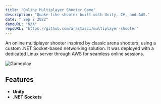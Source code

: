```yaml
---
title: "Online Multiplayer Shooter Game"
description: "Quake-like shooter built with Unity, C#, and AWS."
date: " Sep 2 2022"
demoURL: "N/A"
repoURL: "https://github.com/arastasci/multiplayer-shooter"
---
```


An online multiplayer shooter inspired by classic arena shooters, using a custom .NET Socket-based networking solution. It was deployed with a dedicated Linux server through AWS for seamless online sessions.

![Gameplay](/arenaGifv2.gif)

## Features

- **Unity** 
- **.NET Sockets** 